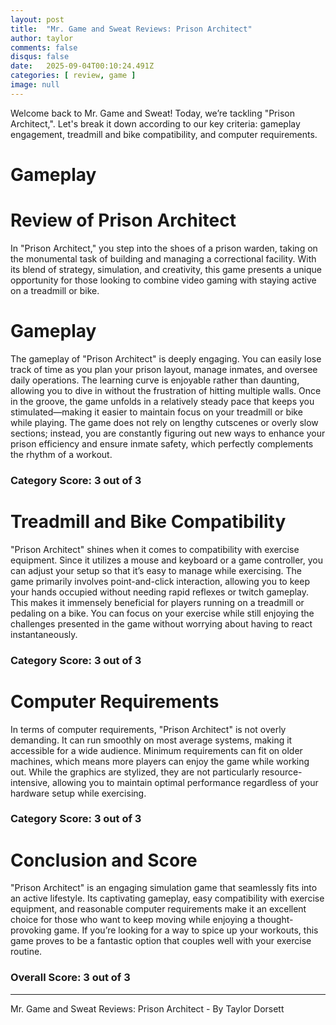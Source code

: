 ```yaml
---
layout: post
title:  "Mr. Game and Sweat Reviews: Prison Architect"
author: taylor
comments: false
disqus: false
date:   2025-09-04T00:10:24.491Z
categories: [ review, game ]
image: null
---
```


Welcome back to Mr. Game and Sweat! Today, we’re tackling "Prison Architect,". Let's break it down according to our key criteria: gameplay engagement, treadmill and bike compatibility, and computer requirements.

# Gameplay

# Review of Prison Architect

In "Prison Architect," you step into the shoes of a prison warden, taking on the monumental task of building and managing a correctional facility. With its blend of strategy, simulation, and creativity, this game presents a unique opportunity for those looking to combine video gaming with staying active on a treadmill or bike.

# Gameplay

The gameplay of "Prison Architect" is deeply engaging. You can easily lose track of time as you plan your prison layout, manage inmates, and oversee daily operations. The learning curve is enjoyable rather than daunting, allowing you to dive in without the frustration of hitting multiple walls. Once in the groove, the game unfolds in a relatively steady pace that keeps you stimulated—making it easier to maintain focus on your treadmill or bike while playing. The game does not rely on lengthy cutscenes or overly slow sections; instead, you are constantly figuring out new ways to enhance your prison efficiency and ensure inmate safety, which perfectly complements the rhythm of a workout.

### Category Score: 3 out of 3

# Treadmill and Bike Compatibility

"Prison Architect" shines when it comes to compatibility with exercise equipment. Since it utilizes a mouse and keyboard or a game controller, you can adjust your setup so that it’s easy to manage while exercising. The game primarily involves point-and-click interaction, allowing you to keep your hands occupied without needing rapid reflexes or twitch gameplay. This makes it immensely beneficial for players running on a treadmill or pedaling on a bike. You can focus on your exercise while still enjoying the challenges presented in the game without worrying about having to react instantaneously.

### Category Score: 3 out of 3

# Computer Requirements

In terms of computer requirements, "Prison Architect" is not overly demanding. It can run smoothly on most average systems, making it accessible for a wide audience. Minimum requirements can fit on older machines, which means more players can enjoy the game while working out. While the graphics are stylized, they are not particularly resource-intensive, allowing you to maintain optimal performance regardless of your hardware setup while exercising.

### Category Score: 3 out of 3

# Conclusion and Score

"Prison Architect" is an engaging simulation game that seamlessly fits into an active lifestyle. Its captivating gameplay, easy compatibility with exercise equipment, and reasonable computer requirements make it an excellent choice for those who want to keep moving while enjoying a thought-provoking game. If you’re looking for a way to spice up your workouts, this game proves to be a fantastic option that couples well with your exercise routine.

### Overall Score: 3 out of 3

---

Mr. Game and Sweat Reviews: Prison Architect - By Taylor Dorsett
